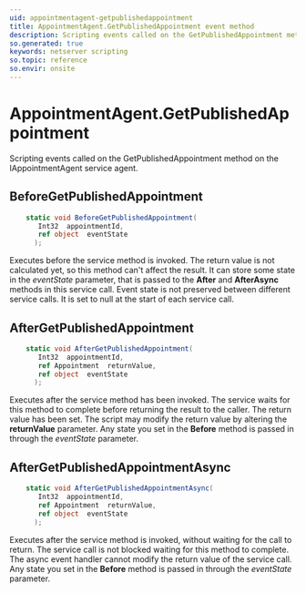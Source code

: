 ```yaml
---
uid: appointmentagent-getpublishedappointment
title: AppointmentAgent.GetPublishedAppointment event method
description: Scripting events called on the GetPublishedAppointment method on the AppointmentAgent service agent.
so.generated: true
keywords: netserver scripting
so.topic: reference
so.envir: onsite
---
```

# AppointmentAgent.GetPublishedAppointment

Scripting events called on the <see cref='M:IAppointmentAgent.GetPublishedAppointment'>GetPublishedAppointment</see> method on the <see cref='IAppointmentAgent'>IAppointmentAgent</see>  service agent.

## BeforeGetPublishedAppointment
```cs
    static void BeforeGetPublishedAppointment(
       Int32  appointmentId,
       ref object  eventState
      );
```
Executes before the service method is invoked.
The return value is not calculated yet, so this method can't affect the result.
It can store some state in the *eventState* parameter, that is passed to the **After** and **AfterAsync** methods in this service call.
Event state is not preserved between different service calls. It is set to null at the start of each service call.
## AfterGetPublishedAppointment
```cs
    static void AfterGetPublishedAppointment(
       Int32  appointmentId,
       ref Appointment  returnValue,
       ref object  eventState
      );
```
Executes after the service method has been invoked. The service waits for this method to complete before returning the result to the caller.
The return value has been set. The script may modify the return value by altering the **returnValue** parameter.
Any state you set in the **Before** method is passed in through the *eventState* parameter.
## AfterGetPublishedAppointmentAsync
```cs
    static void AfterGetPublishedAppointmentAsync(
       Int32  appointmentId,
       ref Appointment  returnValue,
       ref object  eventState
      );
```
Executes after the service method is invoked, without waiting for the call to return.
The service call is not blocked waiting for this method to complete.
The async event handler cannot modify the return value of the service call.
Any state you set in the **Before** method is passed in through the *eventState* parameter.

